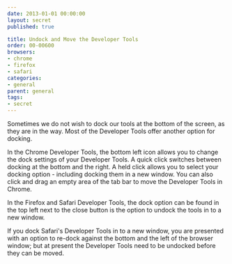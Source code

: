 ```yaml
---
date: 2013-01-01 00:00:00
layout: secret
published: true

title: Undock and Move the Developer Tools
order: 00-00600
browsers:
- chrome
- firefox
- safari
categories:
- general
parent: general
tags:
- secret
---
```


<p>Sometimes we do not wish to dock our tools at the bottom of the screen, as they are in the way. Most of the Developer Tools offer another option for docking.</p>

<p class="chrome">In the Chrome Developer Tools, the bottom left icon allows you to change the dock settings of your Developer Tools. A quick click switches between docking at the bottom and the right. A held click allows you to select your docking option - including docking them in a new window. You can also click and drag an empty area of the tab bar to move the Developer Tools in Chrome.</p>

<p class="firefox safari">In the Firefox and Safari Developer Tools, the dock option can be found in the top left next to the close button is the option to undock the tools in to a new window.</p>

<p class="safari">If you dock Safari's Developer Tools in to a new window, you are presented with an option to re-dock against the bottom and the left of the browser window; but at present the Developer Tools need to be undocked before they can be moved.</p>